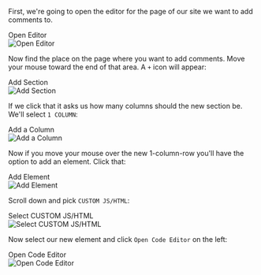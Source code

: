 First, we're going to open the editor for the page of our site we want to add comments to.

<div class="screenshot white-bg">
    <div class="title">Open Editor</div>
    <img class="screenshot-image" src="/images/installation-guides/gohighlevel-site-step-1-edit-page.png" alt="Open Editor" />
</div>


Now find the place on the page where you want to add comments. Move your mouse toward the end of that area. A `+` icon will appear:

<div class="screenshot white-bg">
    <div class="title">Add Section</div>
    <img class="screenshot-image" src="/images/installation-guides/gohighlevel-site-step-2-add-section.png" alt="Add Section" />
</div>

If we click that it asks us how many columns should the new section be. We'll select `1 COLUMN`:

<div class="screenshot white-bg">
    <div class="title">Add a Column</div>
    <img class="screenshot-image" src="/images/installation-guides/gohighlevel-site-step-3-one-column.png" alt="Add a Column" />
</div>

Now if you move your mouse over the new 1-column-row you'll have the option to add an element. Click that:

<div class="screenshot white-bg">
    <div class="title">Add Element</div>
    <img class="screenshot-image" src="/images/installation-guides/gohighlevel-site-step-4-add-element.png" alt="Add Element" />
</div>

Scroll down and pick `CUSTOM JS/HTML`:

<div class="screenshot white-bg">
    <div class="title">Select CUSTOM JS/HTML</div>
    <img class="screenshot-image" src="/images/installation-guides/gohighlevel-site-step-5-select-custom-js-html.png" alt="Select CUSTOM JS/HTML" />
</div>

Now select our new element and click `Open Code Editor` on the left:

<div class="screenshot white-bg">
    <div class="title">Open Code Editor</div>
    <img class="screenshot-image" src="/images/installation-guides/gohighlevel-site-step-6-open-code-editor.png" alt="Open Code Editor" />
</div>

